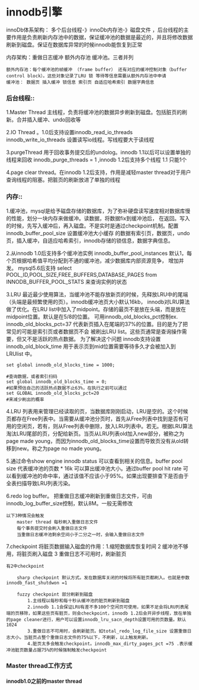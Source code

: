
 # innodb引擎
 
  innoDb体系架构： 多个后台线程-》innoDb内存池-》磁盘文件 ，后台线程的主要作用是负责刷新内存池中的数据，保证缓冲池的数据是最近的，并且将修改数据刷新到磁盘。保证在数据库异常的时候innodb能恢复到正常
  
  内存架构：重做日志缓冲 额外内存池 缓冲池。三者并列
  	
```	
额外内存池：每个缓冲池的帧缓冲 （frame buffer） 还有对应的缓冲控制对象（buffer control block）。这些对象记录了LRU 锁 等待等信息需要从额外内存池中申请
缓冲池： 数据页 插入缓冲 锁信息 索引页 自适应哈希索引 数据字典信息
```  
	
 ### 后台线程::
 
 1.Master Thread 主线程，负责将缓冲池的数据异步刷新到磁盘。包括脏页的刷新。合并插入缓冲、undo回收等

 2.IO Thread 。1.0后支持设置innodb_read_io_threads innodb_write_io_threads 设置读写io线程。写线程要大于读线程

 3.purgeThread 用于回收事务提交后的undolog。innodb 1.1以后可以设置单独的线程来回收 innodb_purge_threads = 1 ,innodb 1.2后支持多个线程 1.1 只能1个

 4.page clear thread。在innodb 1.2后支持，作用是减轻master thread对于用户查询线程的阻塞。把脏页的刷新放进了单独的线程
	
 ### 内存::
 
 1.缓冲池，mysql是给予磁盘存储的数据库，为了弥补硬盘读写速度相对数据库慢的性能，划分一块内存来做缓冲。读数据，将数据fix到缓冲池后，
	在返回。写入的时候，先写入缓冲后，再入磁盘。不是实时是通过checkpoint机制。配置innodb_buffer_pool_size 设置缓冲池大小缓存
	的数据有索引页，数据页，undo页，插入缓冲，自适应哈希索引，innodb存储的锁信息，数据字典信息。
	
 2.从innodb 1.0后支持多个缓冲池实例 innodb_buffer_pool_instances 默认1，每个页根据哈希值平均分配到不通的缓冲池，减少数据库内部资源竞争，
	增加并发。 mysql5.6后支持 select POOL_ID,POOL_SIZE,FREE_BUFFERS,DATABASE_PAGES from INNODB_BUFFER_POOL_STATS 来查询实例的状态
	
 3.LRU 最近最少使用算法，当缓冲池不能存放新页的时候，先释放LRU中的尾端（头端是最频繁使用的页）。innodb缓冲池页大小默认16kb，
	innodb对LRU算法做了优化。在LRU list中加入了midpoint。存储的最页不是放在头端，而是放在midpoint位置。默认是在5/8的位置。
	可用innodb_old_blocks_pct控制ex. innodb_old_blocks_pct=37 代表新页插入在尾端的37%的位置。目的是为了把常见的可能是索引页或者数据页不会
	被刷出LRU list。这些页通常是查询操作需要，但又不是活跃的热点数据。 为了解决这个问题 innodb支持设置innodb_old_block_time 
	用于表示页到mid位置需要等待多久才会被加入到LRUlist 中。 
```	
set global innodb_old_blocks_time = 1000;

#查询数据，或者索引扫码
set global innodb_old_blocks_time = 0;
#如果预估自己的活跃热点数据不止63%，在执行之前可以通过 
set GLOBAL innodb_old_blocks_pct=20 
#来减少刷出的概率
```

  4.LRU 列表用来管理已经读取的页，当数据库刚刚启动，LRU是空的。这个时候页都存在Free列表中。当需要从缓冲池分页时，首先从Free列表中找到是否有可用的空闲页，若有，则从Free列表中删除，放入LRU列表中。若无。根据LRU算法淘汰LRU尾部的页，分配给新页。当页从LRU列表old加入new部分，被称之为page made young，而因为innodb_old_blocks_time设置而导致页没有从old转移到new。称之为page no made young。
  
  5.通过命令show engine innodb status 可以查看到相关的信息。buffer pool size 代表缓冲池的页数 * 16k 可以算出缓冲池大小。通过buffer pool hit rate 可以看到缓冲池的命中率，通过该值不应该小于95%。如果出现要排查下是否由于全表扫描导致LRU列表污染。
  
  6.redo log buffer。 把重做日志缓冲刷新到重做日志文件，可由 innodb_log_buffer_size控制，默认8M。一般无需修改
  
 ```
 以下3种情况会触发
 	 master thread 每秒刷入重做日志文件
	 每个事务提交时会刷入重做日志文件
	 当重做日志缓冲池剩余空间小于二分之一时，会输入重做日志文件
```
7.checkpoint 将脏页数据输入磁盘的作用：1.缩短数据库恢复时间 2 缓冲池不够用，将脏页刷入磁盘 3 重做日志不可用时，刷新脏页
	
``` 
有2中checkpoint
	
	sharp checkpoint 默认方式。发在数据库关闭的时候将所有脏页都刷入。也就是参数 innodb_fast_shutdwon =1
	
	fuzzy checkpoint 部分刷新到磁盘
		1.主线程以每秒和每十秒从缓冲池的脏页刷新到磁盘
		2.innodb 1.1会保证LRU有差不多100个空闲页可使用，如果不足会将LRU列表尾端的页移除，如果这些页有脏页，则会checkpoint，innodb 1.2后会开异步线程，放在单独的page cleaner进行，用户可以设置innodb_lru_sacn_depth设置可用的页数量。默认1024
		3.重做日志不可用时，会刷新脏页。如total_redo_log_file_size 设置重做日志大小。当脏页占整个重做日志文件的75%以下，不刷新，以上触发刷新。
		4.脏页太多会触发checkpoint。innodb_max_dirty_pages_pct =75 .表示缓冲池脏页数量占据75%的时候强制触发checkpoint
```

### Master thread工作方式
	
#### innodb1.0之前的master thread
	
	
	

			
